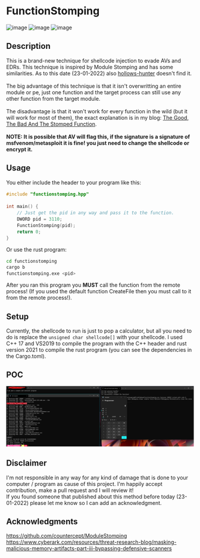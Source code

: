 # FunctionStomping
![image](https://img.shields.io/badge/C%2B%2B-00599C?style=for-the-badge&logo=c%2B%2B&logoColor=white) ![image](https://img.shields.io/badge/Rust-black?style=for-the-badge&logo=rust&logoColor=#E57324) ![image](https://img.shields.io/badge/Windows-0078D6?style=for-the-badge&logo=windows&logoColor=white)<br />

## Description
This is a brand-new technique for shellcode injection to evade AVs and EDRs. This technique is inspired by Module Stomping and has some similarities. As to this date (23-01-2022) also <a href="https://github.com/hasherezade/hollows_hunter">hollows-hunter</a> doesn't find it.<br /><br />
The big advantage of this technique is that it isn't overwritting an entire module or pe, just one function and the target process can still use any other function from the target module.<br /><br />
The disadvantage is that it won't work for every function in the wild (but it will work for most of them), the exact explanation is in my blog: <a href="https://idov31.github.io/2022-01-28-function-stomping/">The Good, The Bad And The Stomped Function</a>.<br /><br />
<b>NOTE: It is possible that AV will flag this, if the signature is a signature of msfvenom/metasploit it is fine! you just need to change the shellcode or encrypt it.</b>

## Usage
You either include the header to your program like this:
```cpp
#include "functionstomping.hpp"

int main() {
    // Just get the pid in any way and pass it to the function.
    DWORD pid = 3110;
    FunctionStomping(pid);
    return 0;
}
```

Or use the rust program:
```bash
cd functionstomping
cargo b
functionstomping.exe <pid>
```

After you ran this program you <b>MUST</b> call the function from the remote process! (If you used the default function CreateFile then you must call to it from the remote process!).

## Setup
Currently, the shellcode to run is just to pop a calculator, but all you need to do is replace the ```unsigned char shellcode[]``` with your shellcode. I used C++ 17 and VS2019 to compile the program with the C++ header and rust version 2021 to compile the rust program (you can see the dependencies in the Cargo.toml).

## POC
<img src="images/poc.png" />


## Disclaimer
I'm not responsible in any way for any kind of damage that is done to your computer / program as cause of this project. I'm happily accept contribution, make a pull request and I will review it!<br /> If you found someone that published about this method before today (23-01-2022) please let me know so I can add an acknowledgment.

## Acknowledgments
https://github.com/countercept/ModuleStomping<br />
https://www.cyberark.com/resources/threat-research-blog/masking-malicious-memory-artifacts-part-iii-bypassing-defensive-scanners
